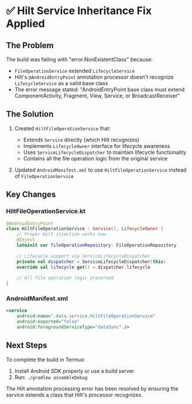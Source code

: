 # ✅ Hilt Service Inheritance Fix Applied

## The Problem
The build was failing with "error.NonExistentClass" because:
- `FileOperationService` extended `LifecycleService`
- Hilt's `@AndroidEntryPoint` annotation processor doesn't recognize `LifecycleService` as a valid base class
- The error message stated: "AndroidEntryPoint base class must extend ComponentActivity, Fragment, View, Service, or BroadcastReceiver"

## The Solution
1. Created `HiltFileOperationService` that:
   - Extends `Service` directly (which Hilt recognizes)
   - Implements `LifecycleOwner` interface for lifecycle awareness
   - Uses `ServiceLifecycleDispatcher` to maintain lifecycle functionality
   - Contains all the file operation logic from the original service

2. Updated `AndroidManifest.xml` to use `HiltFileOperationService` instead of `FileOperationService`

## Key Changes

### HiltFileOperationService.kt
```kotlin
@AndroidEntryPoint
class HiltFileOperationService : Service(), LifecycleOwner {
    // Proper Hilt injection works now
    @Inject
    lateinit var fileOperationRepository: FileOperationRepository
    
    // Lifecycle support via ServiceLifecycleDispatcher
    private val dispatcher = ServiceLifecycleDispatcher(this)
    override val lifecycle get() = dispatcher.lifecycle
    
    // All file operation logic preserved
}
```

### AndroidManifest.xml
```xml
<service
    android:name=".data.service.HiltFileOperationService"
    android:exported="false"
    android:foregroundServiceType="dataSync" />
```

## Next Steps
To complete the build in Termux:
1. Install Android SDK properly or use a build server
2. Run: `./gradlew assembleDebug`

The Hilt annotation processing error has been resolved by ensuring the service extends a class that Hilt's processor recognizes.